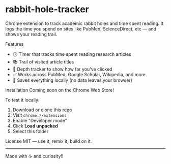 # rabbit-hole-tracker
Chrome extension to track academic rabbit holes and time spent reading.
It logs the time you spend on sites like PubMed, ScienceDirect, etc — and shows your reading trail.

Features
- 🕒 Timer that tracks time spent reading research articles
- 📚 Trail of visited article titles
- 📏 Depth tracker to show how far you've clicked
- ✅ Works across PubMed, Google Scholar, Wikipedia, and more
- 💾 Saves everything locally (no data leaves your browser)

Installation
Coming soon on the Chrome Web Store!

To test it locally:
1. Download or clone this repo
2. Visit `chrome://extensions`
3. Enable "Developer mode"
4. Click **Load unpacked**
5. Select this folder

License
MIT — use it, remix it, build on it.

---

Made with ☕️ and curiosity!! 

